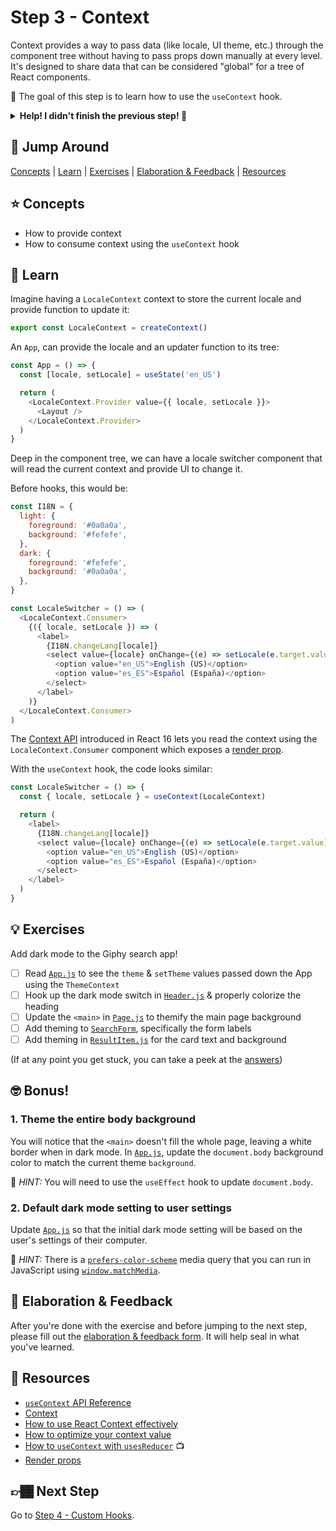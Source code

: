 # Step 3 - Context

Context provides a way to pass data (like locale, UI theme, etc.) through the component tree without having to pass props down manually at every level. It's designed to share data that can be considered "global" for a tree of React components.

🏅 The goal of this step is to learn how to use the `useContext` hook.

<details>
  <summary><b>Help! I didn't finish the previous step! 🚨</b></summary>

If you didn't successfully complete the previous step, that's okay! The steps are meant to push you. 😄

However, you may find yourself in a position where you app is not compiling, and it's preventing you from working on this step. No problem! Stash your changes **in a new terminal window**, and you should be good to continue:

```sh
git stash push -m "In-progress Step 2 exercises"
```

Your app should automatically reset and you should be able to continue on with the current step.

</details>

## 🐇 Jump Around

[Concepts](#-concepts) | [Learn](#-learn) | [Exercises](#-exercises) | [Elaboration & Feedback](#-elaboration--feedback) | [Resources](#-resources)

## ⭐ Concepts

- How to provide context
- How to consume context using the `useContext` hook

## 📝 Learn

Imagine having a `LocaleContext` context to store the current locale and provide function to update it:

```js
export const LocaleContext = createContext()
```

An `App`, can provide the locale and an updater function to its tree:

```js
const App = () => {
  const [locale, setLocale] = useState('en_US')

  return (
    <LocaleContext.Provider value={{ locale, setLocale }}>
      <Layout />
    </LocaleContext.Provider>
  )
}
```

Deep in the component tree, we can have a locale switcher component that will read the current context and provide UI to change it.

Before hooks, this would be:

```js
const I18N = {
  light: {
    foreground: '#0a0a0a',
    background: '#fefefe',
  },
  dark: {
    foreground: '#fefefe',
    background: '#0a0a0a',
  },
}

const LocaleSwitcher = () => (
  <LocaleContext.Consumer>
    {({ locale, setLocale }) => (
      <label>
        {I18N.changeLang[locale]}
        <select value={locale} onChange={(e) => setLocale(e.target.value)}>
          <option value="en_US">English (US)</option>
          <option value="es_ES">Español (España)</option>
        </select>
      </label>
    )}
  </LocaleContext.Consumer>
)
```

The [Context API](https://reactjs.org/docs/context.html) introduced in React 16 lets you read the context using the `LocaleContext.Consumer` component which exposes a [render prop](https://reactjs.org/docs/render-props.html).

With the `useContext` hook, the code looks similar:

```js
const LocaleSwitcher = () => {
  const { locale, setLocale } = useContext(LocaleContext)

  return (
    <label>
      {I18N.changeLang[locale]}
      <select value={locale} onChange={(e) => setLocale(e.target.value)}>
        <option value="en_US">English (US)</option>
        <option value="es_ES">Español (España)</option>
      </select>
    </label>
  )
}
```

## 💡 Exercises

Add dark mode to the Giphy search app!

- [ ] Read [`App.js`](./App.js) to see the `theme` & `setTheme` values passed down the App using the `ThemeContext`
- [ ] Hook up the dark mode switch in [`Header.js`](./Header.js) & properly colorize the heading
- [ ] Update the `<main>` in [`Page.js`](./Page.js) to themify the main page background
- [ ] Add theming to [`SearchForm`](./SearchForm.js), specifically the form labels
- [ ] Add theming in [`ResultItem.js`](./ResultItem.js) for the card text and background

(If at any point you get stuck, you can take a peek at the [answers](./answers/))

## 🤓 Bonus!

### 1. Theme the entire body background

You will notice that the `<main>` doesn't fill the whole page, leaving a white border when in dark mode. In [`App.js`](./App.js), update the `document.body` background color to match the current theme `background`.

🔑 _HINT:_ You will need to use the `useEffect` hook to update `document.body`.

### 2. Default dark mode setting to user settings

Update [`App.js`](./App.js) so that the initial dark mode setting will be based on the user's settings of their computer.

🔑 _HINT:_ There is a [`prefers-color-scheme`](https://developer.mozilla.org/en-US/docs/Web/CSS/@media/prefers-color-scheme) media query that you can run in JavaScript using [`window.matchMedia`](https://developer.mozilla.org/en-US/docs/Web/API/Window/matchMedia).

## 🧠 Elaboration & Feedback

After you're done with the exercise and before jumping to the next step, please fill out the [elaboration & feedback form](https://docs.google.com/forms/d/e/1FAIpQLScRocWvtbrl4XmT5_NRiE8bSK3CMZil-ZQByBAt8lpsurcRmw/viewform?usp=pp_url&entry.1671251225=Migrating+to+React+Hooks+Minishop&entry.1984987236=Step+3+-+Context). It will help seal in what you've learned.

## 📕 Resources

- [`useContext` API Reference](https://reactjs.org/docs/hooks-reference.html#usecontext)
- [Context](https://reactjs.org/docs/context.html)
- [How to use React Context effectively](https://kentcdodds.com/blog/how-to-use-react-context-effectively)
- [How to optimize your context value](https://kentcdodds.com/blog/how-to-optimize-your-context-value)
- [How to `useContext` with `usesReducer`](https://www.youtube.com/watch?v=StABs9JxeNE) 📺
- [Render props](https://reactjs.org/docs/render-props.html)

## 👉🏾 Next Step

Go to [Step 4 - Custom Hooks](../04-custom-hooks/).
